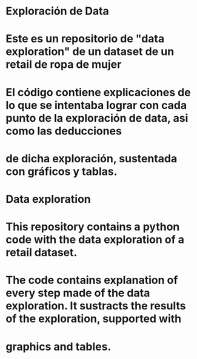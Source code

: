
# Exploración de Data
#
# Este es un repositorio de "data exploration" de un dataset de un retail de ropa de mujer
# 
# El código contiene explicaciones de lo que se intentaba lograr con cada punto de la exploración de data, asi como las deducciones
# de dicha exploración, sustentada con gráficos y tablas.


# Data exploration
#
# This repository contains a python code with the data exploration of a retail dataset.
# The code contains explanation of every step made of the data exploration. It sustracts the results of the exploration, supported with
# graphics and tables.

